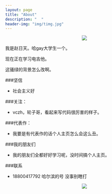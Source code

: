 ```yaml
---
layout: page
title: "About"
description: "  "
header-img: "img/timg.jpg"
---
```



<center>
    <p><img src="http://7xlfkx.com1.z0.glb.clouddn.com/white2.jpg" align="center"></p>
</center>

我是赵日天。哈gay大学生一个。

现在正在学习电吉他。

这骚绿的背景怎么改啊。

###坚信


- 社会主义好


###关注：


- vczh，轮子哥，看起来写代码很厉害的样子。



###代表作：

- 我要是有代表作的话个人主页怎么会这么丑。


###我的朋友们

- 我的朋友们全都好好学习呢，没时间搞个人主页。

###联系

- 18800417792 哈尔滨的号 没事别瞎打


<center>
    <p><img src="http://i173.photobucket.com/albums/w63/cnfeat/2015-08-29-2_zpsqj7po8eo.png" align="center"></p>
</center>







